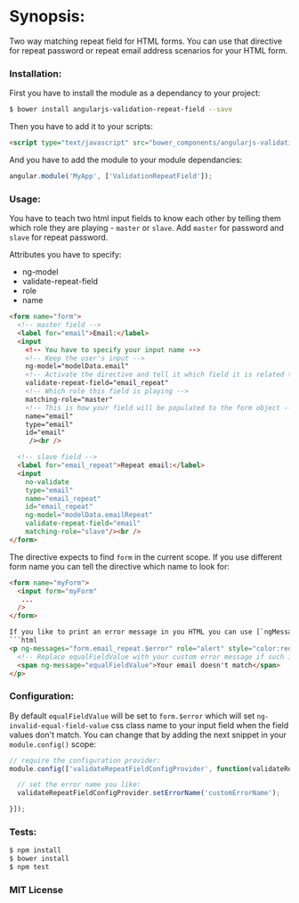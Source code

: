 # Synopsis:
Two way matching repeat field for HTML forms. You can use that directive for repeat password or repeat email address scenarios for your HTML form.

### Installation:
First you have to install the module as a dependancy to your project:
```bash
$ bower install angularjs-validation-repeat-field --save
```

Then you have to add it to your scripts:
```html
<script type="text/javascript" src="bower_components/angularjs-validation-repeat-field.js"></script>
```

And you have to add the module to your module dependancies:
```js
angular.module('MyApp', ['ValidationRepeatField']);
```

### Usage:
You have to teach two html input fields to know each other by telling them which role they are playing - `master` or `slave`.
Add `master` for password and `slave` for repeat password.

Attributes you have to specify:
* ng-model
* validate-repeat-field
* role
* name

```html
<form name="form">
  <!-- master field -->
  <label for="email">Email:</label>
  <input
    <!-- You have to specify your input name -->
    <!-- Keep the user's input -->
    ng-model="modelData.email"
    <!-- Activate the directive and tell it which field it is related to -->
    validate-repeat-field="email_repeat"
    <!-- Which role this field is playing -->
    matching-role="master"
    <!-- This is how your field will be populated to the form object -->
    name="email"
    type="email"
    id="email"
     /><br />

  <!-- slave field -->
  <label for="email_repeat">Repeat email:</label>
  <input
    no-validate
    type="email"
    name="email_repeat"
    id="email_repeat"
    ng-model="modelData.emailRepeat"
    validate-repeat-field="email"
    matching-role="slave"/><br />
</form>
```

The directive expects to find `form` in the current scope. If you use different form name you can tell the directive which name to look for:
```html
<form name="myForm">
  <input form="myForm"
   ...
  />
</form>

If you like to print an error message in you HTML you can use [`ngMessages`](https://github.com/angular/bower-angular-messages):
```html
<p ng-messages="form.email_repeat.$error" role="alert" style="color:red">
  <!-- Replace equalFieldValue with your custom error message if such is configured -->
  <span ng-message="equalFieldValue">Your email doesn't match</span>
</p>
```

### Configuration:
By default `equalFieldValue` will be set to `form.$error` which will set `ng-invalid-equal-field-value` css class name to your input field when the field values don't match. You can change that by adding the next snippet in your `module.config()` scope:
```js
// require the configuration provider:
module.config(['validateRepeatFieldConfigProvider', function(validateRepeatFieldConfigProvider) {

  // set the error name you like:
  validateRepeatFieldConfigProvider.setErrorName('customErrorName');

}]);
```

### Tests:
```bash
$ npm install
$ bower install
$ npm test
```

### MIT License
